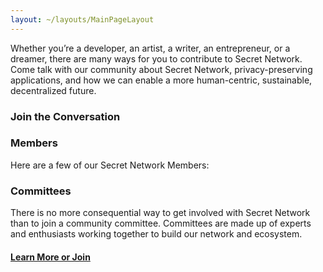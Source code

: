 ```yaml
---
layout: ~/layouts/MainPageLayout
---
```


<template v-slot:title>

## Secret Network Community

</template>

<slim-column>

Whether you’re a developer, an artist, a writer, an entrepreneur, or a dreamer, there are many ways for you to contribute to Secret Network. Come talk with our community about Secret Network, privacy-preserving applications, and how we can enable a more human-centric, sustainable, decentralized future.

</slim-column>

<slim-column>

### Join the Conversation

</slim-column>

<card-holder columns="3">

<community-card name="Secret Forum" to="https://forum.scrt.network/" class="forum">

<template v-slot:icon>

<themed-image class="community-icon">

<g-image light light-colored src="../src/assets/community-icons/forum-black.svg"></g-image>

<g-image dark dark-colored src="../src/assets/community-icons/forum-white.svg"></g-image>

</themed-image>

</template>

</community-card>

<community-card name="Discord Chat" to="https://discord.com/invite/SJK32GY" class="discord">

<template v-slot:icon>

<themed-image class="community-icon">

<g-image light light-colored src="../src/assets/community-icons/discord-black.svg"></g-image>

<g-image dark dark-colored src="../src/assets/community-icons/discord-white.svg"></g-image>

</themed-image>

</template>

</community-card>

<community-card name="Telegram" to="https://t.me/SCRTCommunity" class="telegram">

<template v-slot:icon>

<themed-image class="community-icon">

<g-image light light-colored src="../src/assets/community-icons/telegram-black.svg"></g-image>

<g-image dark dark-colored src="../src/assets/community-icons/telegram-white.svg"></g-image>

</themed-image>

</template>

</community-card>

<community-card name="Twitter" to="https://twitter.com/SecretNetwork" class="twitter">

<template v-slot:icon>

<themed-image class="community-icon">

<g-image light light-colored src="../src/assets/community-icons/twitter-black.svg"></g-image>

<g-image dark dark-colored src="../src/assets/community-icons/twitter-white.svg"></g-image>

</themed-image>

</template>

</community-card>

<community-card name="YouTube Channel" to="https://www.youtube.com/channel/UCZPqj7h7mzjwuSfw_UWxQPw" class="youtube">

<template v-slot:icon>

<themed-image class="community-icon">

<g-image light light-colored src="../src/assets/community-icons/youtube-black.svg"></g-image>

<g-image dark dark-colored src="../src/assets/community-icons/youtube-white.svg"></g-image>

</themed-image>

</template>

</community-card>

<community-card name="Github Repository" to="https://github.com/SecretFoundation/SecretWebsite" class="github">

<template v-slot:icon>

<themed-image class="community-icon">

<g-image light light-colored src="../src/assets/community-icons/github-black.svg"></g-image>

<g-image dark dark-colored src="../src/assets/community-icons/github-white.svg"></g-image>

</themed-image>

</template>

</community-card>

</card-holder>

<slim-column>

### Members

Here are a few of our Secret Network Members:

<grid columns="5" class="members-grid">

<contributor-logo role="" roleTwo="" name="" to="" src="members/image1.png">

</contributor-logo>

<contributor-logo role="" roleTwo="" name="" to="" src="members/image2.png">

</contributor-logo>

<contributor-logo role="" roleTwo="" name="" to="" src="members/image3.png" >

</contributor-logo>

<contributor-logo role="" roleTwo="" name="" to="" src="members/image4.png">

</contributor-logo>

<contributor-logo role="" roleTwo="" name="" to="" src="members/image5.png">

</contributor-logo>

<contributor-logo role="" roleTwo="" name="" to="" src="members/image6.png">

</contributor-logo>

<contributor-logo role="" roleTwo="" name="" to="" src="members/image7.png">

</contributor-logo>

<contributor-logo role="" roleTwo="" name="" to="" src="members/image8.png">

</contributor-logo>

<contributor-logo role="" roleTwo="" name="" to="" src="members/image9.png">

</contributor-logo>

<contributor-logo role="" roleTwo="" name="" to="" src="members/image10.png">

</contributor-logo>

<contributor-logo role="" roleTwo="" name="" to="" src="members/image11.png">

</contributor-logo>

<contributor-logo role="" roleTwo="" name="" to="" src="members/image12.png">

</contributor-logo>

<contributor-logo role="" roleTwo="" name="" to="" src="members/image13.png" >

</contributor-logo>

<contributor-logo role="" roleTwo="" name="" to="" src="members/image14.png">

</contributor-logo>

<contributor-logo role="" roleTwo="" name="" to="" src="members/image15.png">

</contributor-logo>

<contributor-logo role="" roleTwo="" name="" to="" src="members/image16.png">

</contributor-logo>

<contributor-logo role="" roleTwo="" name="" to="" src="members/image17.png">

</contributor-logo>

<contributor-logo role="" roleTwo="" name="" to="" src="members/image18.png">

</contributor-logo>

<contributor-logo role="" roleTwo="" name="" to="" src="members/image19.png">

</contributor-logo>

<contributor-logo role="" roleTwo="" name="" to="" src="members/image20.png">

</contributor-logo>

</grid>

</slim-column>

<slim-column>

### Committees

There is no more consequential way to get involved with Secret Network than to join a community committee. Committees are made up of experts and enthusiasts working together to build our network and ecosystem.

#### [Learn More or Join](/committees)

</slim-column>

<style lang="scss">
.community-card {
    &:hover {
        &.forum {
            background-color: $primary-orange-color;
        }
        &.discord {
            background-color: #7289DA;
        }
        &.telegram {
            background-color: #0085D3;
        }
        &.twitter {
            background-color: #1DA1F2;
        }
        &.youtube {
            background-color: #F00;
        }
        &.github {
            background-color: #24292E;
        }
        @include theme(dark dark-colored) {
            .community-card__icon {
                .themed-image {
                    img {
                        filter: invert(0);
                    }
                }
            }
        }
        @include theme(light light-colored) {
            .community-card__icon {
                .themed-image {
                    img {
                        filter: invert(1);
                    }
                }
            }
        }
        .community-card__name {
            h4 {
                color: white;
            }
        }
    }
}
.members-grid {
    grid-row-gap: $gutter !important;
    grid-column-gap: $gutter !important;
    @include respond-to("medium and down") {
        grid-template-columns: repeat(4, 1fr) !important;
    }
}
</style>
